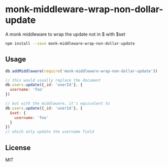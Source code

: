 # monk-middleware-wrap-non-dollar-update
A monk middleware to wrap the update not in $ with $set

```bash
npm install --save monk-middleware-wrap-non-dollar-update
```

## Usage

```js
db.addMiddleware(require('monk-middleware-wrap-non-dollar-update'))

// this would usually replace the document
db.users.update({_id: 'userId'}, {
  username: 'foo'
})

// but with the middleware, it's equivalent to
db.users.update({_id: 'userId'}, {
  $set: {
    username: 'foo'
  }
})
// which only update the username field
```

## License

  MIT
